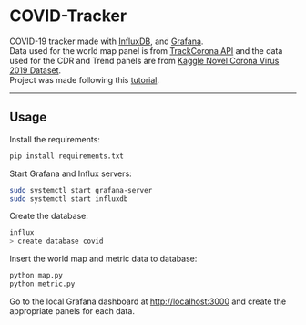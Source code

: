 # COVID-Tracker 

COVID-19 tracker made with [InfluxDB](https://www.influxdata.com/), and [Grafana](https://grafana.com/).  
Data used for the world map panel is from [TrackCorona API](https://www.trackcorona.live/api) and the data used for the CDR and Trend panels are from 
[Kaggle Novel Corona Virus 2019 Dataset](https://www.kaggle.com/sudalairajkumar/novel-corona-virus-2019-dataset?select=covid_19_data.csv).  
Project was made following this [tutorial](https://www.youtube.com/watch?v=CSzxHBlVkRw&ab_channel=techwithshakul).

----------------------------------------
## Usage
Install the requirements:
```sh
pip install requirements.txt
```

Start Grafana and Influx servers:
```sh
sudo systemctl start grafana-server
sudo systemctl start influxdb
```

Create the database:
```sh
influx
> create database covid
```

Insert the world map and metric data to database:
```sh
python map.py
python metric.py
```

Go to the local Grafana dashboard at [http://localhost:3000](http://localhost:3000) and create the appropriate panels for each data.
